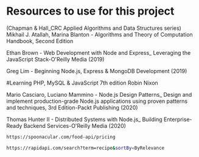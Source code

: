 # Resources to use for this project

(Chapman & Hall_CRC Applied Algorithms and Data Structures series) Mikhail J. Atallah, Marina Blanton - Algorithms and Theory of Computation Handbook, Second Edition

Ethan Brown - Web Development with Node and Express_ Leveraging the JavaScript Stack-O'Reilly Media (2019)

 Greg Lim - Beginning Node.js, Express & MongoDB Development (2019)

#Learning PHP, MySQL & JavaScript 7th edition Robin Nixon 

 Mario Casciaro, Luciano Mammino - Node.js Design Patterns_ Design and implement production-grade Node.js applications using proven patterns and techniques, 3rd Edition-Packt Publishing (2020)

 Thomas Hunter II - Distributed Systems with Node.js_ Building Enterprise-Ready Backend Services-O'Reilly Media (2020)

```bash
https://spoonacular.com/food-api/pricing
```

```bash
https://rapidapi.com/search?term=recipe&sortBy=ByRelevance
```
